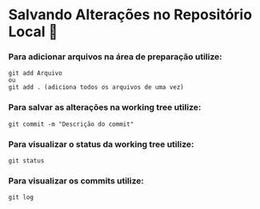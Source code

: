 # Salvando Alterações no Repositório Local 📝

### Para adicionar arquivos na área de preparação utilize:
    
    git add Arquivo
    ou
    git add . (adiciona todos os arquivos de uma vez)
    
### Para salvar as alterações na working tree utilize:

    git commit -m "Descrição do commit"
    
### Para visualizar o status da working tree utilize:

    git status

### Para visualizar os commits utilize:

    git log 

